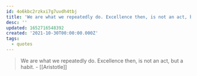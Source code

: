 ```yaml
---
id: 4o6kbc2rzkxi7g7uvdh4tbj
title: 'We are what we repeatedly do. Excellence then, is not an act, but a habit.'
desc: ''
updated: 1652716548392
created: '2021-10-30T00:00:00.000Z'
tags:
  - quotes
---
```


> We are what we repeatedly do. Excellence then, is not an act, but a habit. - [[Aristotle]]

